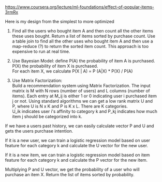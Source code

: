 https://www.coursera.org/lecture/ml-foundations/effect-of-popular-items-3rmRx

<div class="discuss-markdown-container"><p>Here is my design from the simplest to more optimized</p><p>
</p><ol>
<li>
<p></p><p>Find all the users who bought item A and then count all the other items these uses bought. Return a list of items sorted by purchase count. Use a table join to find all the other uses who bought item A and then use a map-reduce (?) to return the sorted item count. This approach is too expensive to run at real time.</p><p>
</p></li>
<li>
<p></p><p>Use Bayesian Model: define P(A) the probability of item A is purchased. P(X) the probability of item X is purchased.<br>
For each item X, we calculate P(X | A) = P (A|X) * P(X) / P(A)</p><p>
</p></li>
<li>
<p></p><p>Use Matrix Factorization:<br>
Build a recommendation system using Matrix Factorization. The input matrix is M with N rows (number of users) and L columns (number of items). Each entry at M_ij is either 1 or 0 indicating user i purchased item j or not. Using standard algorithms we can get a low rank matrix U and P, where U is N x K and P is K x L. There are K categories.<br>
U_ik indicates user i's affinity to category k and P_kj indicates how much item j should be categorized into k.</p><p>
</p></li>
</ol>
<p></p><p>If we have a users past history, we can easily calculate vector P and U and gets the users purchase intention.</p><p>
</p><p>If it is a new user, we can train a logistic regression model based on user feature for each category k and calculate the U vector for the new user.</p><p>
</p><p>If it is a new item, we can train a logistic regression model based on item feature for each category k and calculate the P vector for the new item.</p><p>
</p><p>Multiplying P and U vector, we get the probability of a user who will purchase an item X. Return the list of items sorted by probability.</p></div>
